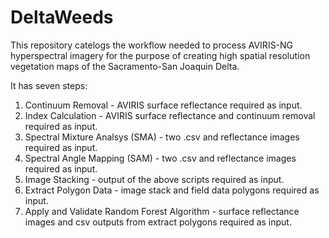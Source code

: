 # DeltaWeeds

This repository catelogs the workflow needed to process AVIRIS-NG hyperspectral imagery for the purpose of creating high spatial resolution vegetation maps of the Sacramento-San Joaquin Delta. 

It has seven steps: 
1) Continuum Removal - AVIRIS surface reflectance required as input.
2) Index Calculation - AVIRIS surface reflectance and continuum removal required as input.
3) Spectral Mixture Analsys (SMA) - two .csv and reflectance images required as input.
4) Spectral Angle Mapping (SAM) - two .csv and reflectance images required as input.
5) Image Stacking - output of the above scripts required as input.
6) Extract Polygon Data - image stack and field data polygons required as input.
7) Apply and Validate Random Forest Algorithm - surface reflectance images and csv outputs from extract polygons required as input. 
